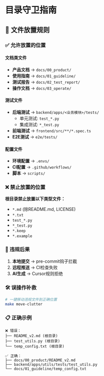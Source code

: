 # 目录守卫指南

## 📁 文件放置规则

### ✅ 允许放置的位置

#### 文档类文件

- **产品文档** → `docs/00_product/`
- **使用指南** → `docs/01_guideline/`
- **测试报告** → `docs/02_test_report/`
- **操作文档** → `docs/03_operate/`

#### 测试文件

- **后端测试** → `backend/apps/<业务模块>/tests/`
  - 单元测试: `test_*.py`
  - 集成测试: `*_test.py`
- **前端测试** → `frontend/src/**/*.spec.ts`
- **E2E测试** → `e2e/tests/`

#### 配置文件

- **环境配置** → `.envs/`
- **CI配置** → `.github/workflows/`
- **脚本** → `scripts/`

### ❌ 禁止放置的位置

**根目录禁止放置以下类型文件：**

- `*.md` (除README.md, LICENSE)
- `*.txt`
- `test_*.py`
- `*_test.py`
- `*.keep`
- `*.example`

### 🚨 违规后果

1. **本地提交** → pre-commit钩子拦截
2. **远程推送** → CI检查失败
3. **AI生成** → Cursor规则拒绝

### 🛠️ 误操作补救

```bash
# 一键移动违规文件到正确位置
make move-clutter
```

### 📋 正确示例

```
❌ 错误：
├── README_v2.md (根目录)
├── test_utils.py (根目录)
└── temp_config.txt (根目录)

✅ 正确：
├── docs/00_product/README_v2.md
├── backend/apps/utils/tests/test_utils.py
└── docs/01_guideline/temp_config.txt
```
